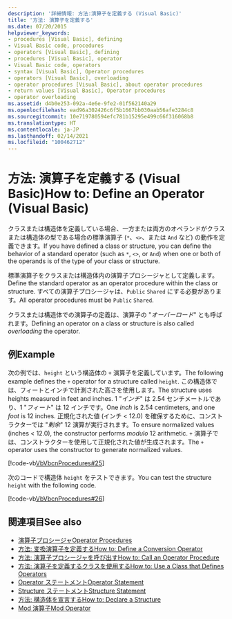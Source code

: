 ```yaml
---
description: '詳細情報: 方法:演算子を定義する (Visual Basic)'
title: '方法: 演算子を定義する'
ms.date: 07/20/2015
helpviewer_keywords:
- procedures [Visual Basic], defining
- Visual Basic code, procedures
- operators [Visual Basic], defining
- procedures [Visual Basic], operator
- Visual Basic code, operators
- syntax [Visual Basic], Operator procedures
- operators [Visual Basic], overloading
- operator procedures [Visual Basic], about operator procedures
- return values [Visual Basic], Operator procedures
- operator overloading
ms.assetid: d4b0e253-092a-4e6e-9fe2-01f562140a29
ms.openlocfilehash: ead96a302426c6f5b1667bb030aab56afe3284c8
ms.sourcegitcommit: 10e719780594efc781b15295e499c66f316068b8
ms.translationtype: HT
ms.contentlocale: ja-JP
ms.lasthandoff: 02/14/2021
ms.locfileid: "100462712"
---
```

# <a name="how-to-define-an-operator-visual-basic"></a><span data-ttu-id="a0972-103">方法: 演算子を定義する (Visual Basic)</span><span class="sxs-lookup"><span data-stu-id="a0972-103">How to: Define an Operator (Visual Basic)</span></span>

<span data-ttu-id="a0972-104">クラスまたは構造体を定義している場合、一方または両方のオペランドがクラスまたは構造体の型である場合の標準演算子 (`*`、`<>`、または `And` など) の動作を定義できます。</span><span class="sxs-lookup"><span data-stu-id="a0972-104">If you have defined a class or structure, you can define the behavior of a standard operator (such as `*`, `<>`, or `And`) when one or both of the operands is of the type of your class or structure.</span></span>  
  
 <span data-ttu-id="a0972-105">標準演算子をクラスまたは構造体内の演算子プロシージャとして定義します。</span><span class="sxs-lookup"><span data-stu-id="a0972-105">Define the standard operator as an operator procedure within the class or structure.</span></span> <span data-ttu-id="a0972-106">すべての演算子プロシージャは、`Public` `Shared` にする必要があります。</span><span class="sxs-lookup"><span data-stu-id="a0972-106">All operator procedures must be `Public` `Shared`.</span></span>  
  
 <span data-ttu-id="a0972-107">クラスまたは構造体での演算子の定義は、演算子の "*オーバーロード*" とも呼ばれます。</span><span class="sxs-lookup"><span data-stu-id="a0972-107">Defining an operator on a class or structure is also called *overloading* the operator.</span></span>  
  
## <a name="example"></a><span data-ttu-id="a0972-108">例</span><span class="sxs-lookup"><span data-stu-id="a0972-108">Example</span></span>  

 <span data-ttu-id="a0972-109">次の例では、`height` という構造体の `+` 演算子を定義しています。</span><span class="sxs-lookup"><span data-stu-id="a0972-109">The following example defines the `+` operator for a structure called `height`.</span></span> <span data-ttu-id="a0972-110">この構造体では、フィートとインチで計測された高さを使用します。</span><span class="sxs-lookup"><span data-stu-id="a0972-110">The structure uses heights measured in feet and inches.</span></span> <span data-ttu-id="a0972-111">1 "*インチ*" は 2.54 センチメートルであり、1 "*フィート*" は 12 インチです。</span><span class="sxs-lookup"><span data-stu-id="a0972-111">One *inch* is 2.54 centimeters, and one *foot* is 12 inches.</span></span> <span data-ttu-id="a0972-112">正規化された値 (インチ < 12.0) を確保するために、コンストラクターでは "*剰余*" 12 演算が実行されます。</span><span class="sxs-lookup"><span data-stu-id="a0972-112">To ensure normalized values (inches < 12.0), the constructor performs *modulo* 12 arithmetic.</span></span> <span data-ttu-id="a0972-113">`+` 演算子では、コンストラクターを使用して正規化された値が生成されます。</span><span class="sxs-lookup"><span data-stu-id="a0972-113">The `+` operator uses the constructor to generate normalized values.</span></span>  
  
 [!code-vb[VbVbcnProcedures#25](~/samples/snippets/visualbasic/VS_Snippets_VBCSharp/VbVbcnProcedures/VB/Class1.vb#25)]  
  
 <span data-ttu-id="a0972-114">次のコードで構造体 `height` をテストできます。</span><span class="sxs-lookup"><span data-stu-id="a0972-114">You can test the structure `height` with the following code.</span></span>  
  
 [!code-vb[VbVbcnProcedures#26](~/samples/snippets/visualbasic/VS_Snippets_VBCSharp/VbVbcnProcedures/VB/Class1.vb#26)]  

## <a name="see-also"></a><span data-ttu-id="a0972-115">関連項目</span><span class="sxs-lookup"><span data-stu-id="a0972-115">See also</span></span>

- [<span data-ttu-id="a0972-116">演算子プロシージャ</span><span class="sxs-lookup"><span data-stu-id="a0972-116">Operator Procedures</span></span>](./operator-procedures.md)
- [<span data-ttu-id="a0972-117">方法: 変換演算子を定義する</span><span class="sxs-lookup"><span data-stu-id="a0972-117">How to: Define a Conversion Operator</span></span>](./how-to-define-a-conversion-operator.md)
- [<span data-ttu-id="a0972-118">方法: 演算子プロシージャを呼び出す</span><span class="sxs-lookup"><span data-stu-id="a0972-118">How to: Call an Operator Procedure</span></span>](./how-to-call-an-operator-procedure.md)
- [<span data-ttu-id="a0972-119">方法: 演算子を定義するクラスを使用する</span><span class="sxs-lookup"><span data-stu-id="a0972-119">How to: Use a Class that Defines Operators</span></span>](./how-to-use-a-class-that-defines-operators.md)
- [<span data-ttu-id="a0972-120">Operator ステートメント</span><span class="sxs-lookup"><span data-stu-id="a0972-120">Operator Statement</span></span>](../../../language-reference/statements/operator-statement.md)
- [<span data-ttu-id="a0972-121">Structure ステートメント</span><span class="sxs-lookup"><span data-stu-id="a0972-121">Structure Statement</span></span>](../../../language-reference/statements/structure-statement.md)
- [<span data-ttu-id="a0972-122">方法: 構造体を宣言する</span><span class="sxs-lookup"><span data-stu-id="a0972-122">How to: Declare a Structure</span></span>](../data-types/how-to-declare-a-structure.md)
- [<span data-ttu-id="a0972-123">Mod 演算子</span><span class="sxs-lookup"><span data-stu-id="a0972-123">Mod Operator</span></span>](../../../language-reference/operators/mod-operator.md)
